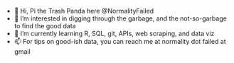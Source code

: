 - 👋 Hi, Pi the Trash Panda here @NormalityFailed
- 👀 I’m interested in digging through the garbage, and the not-so-garbage to find the good data
- 🌱 I’m currently learning R, SQL, git, APIs, web scraping, and data viz
- 📫 For tips on good-ish data, you can reach me at normality dot failed at gmail

<!---
NormalityFailed/NormalityFailed is a ✨ special ✨ repository because its `README.md` (this file) appears on your GitHub profile.
You can click the Preview link to take a look at your changes.
--->
